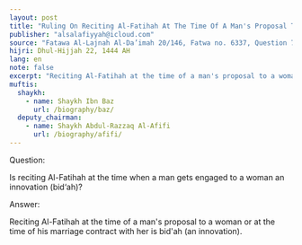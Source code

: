 ```yaml
---
layout: post
title: "Ruling On Reciting Al-Fatihah At The Time Of A Man's Proposal To A Woman"
publisher: "alsalafiyyah@icloud.com"
source: "Fatawa Al-Lajnah Al-Da’imah 20/146, Fatwa no. 6337‏, Question 7"
hijri: Dhul-Hijjah 22, 1444 AH
lang: en
note: false
excerpt: "Reciting Al-Fatihah at the time of a man's proposal to a woman or at the time of his marriage contract with her is bid'ah."
muftis:
  shaykh: 
    - name: Shaykh Ibn Baz
      url: /biography/baz/
  deputy_chairman:
    - name: Shaykh Abdul-Razzaq Al-Afifi
      url: /biography/afifi/
---
```


Question: 

Is reciting Al-Fatihah at the time when a man gets engaged to a woman an innovation (bid‘ah)? 

Answer: 

Reciting Al-Fatihah at the time of a man's proposal to a woman or at the time of his marriage contract with her is bid'ah (an innovation).

